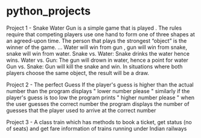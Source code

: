 # python_projects
Project 1 -
Snake Water Gun is a simple game that is played . The rules require that competing players use one hand to form one of three shapes at an agreed-upon time. The person that plays the strongest “object” is the winner of the game. ... Water will win from gun , gun will win from snake, snake will win from water.
Snake vs. Water: Snake drinks the water hence wins.
Water vs. Gun: The gun will drown in water, hence a point for water
Gun vs. Snake: Gun will kill the snake and win.
In situations where both players choose the same object, the result will be a draw.

Project 2 - 
The perfect Guess 
If the player's guess is higher than the actual number than the program displays " lower number please "  similarly  if the player's guess is too low the program prints " higher number please "
when the user guesses the correct number the program displays the number of guesses that the player used to arrive at the correct number

Project 3 - 
A class train which has methods to book a ticket, get status (no of seats) and get fare information of trains running under Indian railways
